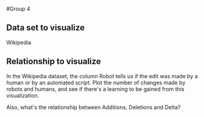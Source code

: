 #Group 4

## Data set to visualize

Wikipedia

## Relationship to visualize

In the Wikipedia dataset, the column Robot tells us if the edit was made by a human or by an automated script. Plot the number of changes made by robots and humans, and see if there's a learning to be gained from this visualization.

Also, what's the relationship between Additions, Deletions and Delta?